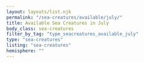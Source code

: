 ```yaml
---
layout: layouts/list.njk
permalink: "/sea-creatures/available/july/"
title: Available Sea Creatures in July
body_class: sea-creatures
filter_by_tag: "type_seacreatures_available_july"
type: "sea-creatures"
listing: "sea-creatures"
hemisphere: ""
---
```

